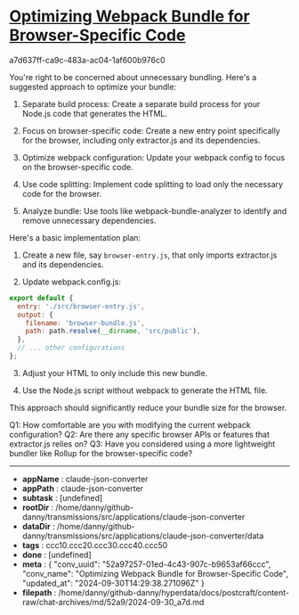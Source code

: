 # [Optimizing Webpack Bundle for Browser-Specific Code](https://claude.ai/chat/52a97257-01ed-4c43-907c-b9653af66ccc)

a7d637ff-ca9c-483a-ac04-1af600b976c0

 You're right to be concerned about unnecessary bundling. Here's a suggested approach to optimize your bundle:

1. Separate build process:
   Create a separate build process for your Node.js code that generates the HTML.

2. Focus on browser-specific code:
   Create a new entry point specifically for the browser, including only extractor.js and its dependencies.

3. Optimize webpack configuration:
   Update your webpack config to focus on the browser-specific code.

4. Use code splitting:
   Implement code splitting to load only the necessary code for the browser.

5. Analyze bundle:
   Use tools like webpack-bundle-analyzer to identify and remove unnecessary dependencies.

Here's a basic implementation plan:

1. Create a new file, say `browser-entry.js`, that only imports extractor.js and its dependencies.

2. Update webpack.config.js:

```javascript
export default {
  entry: './src/browser-entry.js',
  output: {
    filename: 'browser-bundle.js',
    path: path.resolve(__dirname, 'src/public'),
  },
  // ... other configurations
};
```

3. Adjust your HTML to only include this new bundle.

4. Use the Node.js script without webpack to generate the HTML file.

This approach should significantly reduce your bundle size for the browser.

Q1: How comfortable are you with modifying the current webpack configuration?
Q2: Are there any specific browser APIs or features that extractor.js relies on?
Q3: Have you considered using a more lightweight bundler like Rollup for the browser-specific code?

---

* **appName** : claude-json-converter
* **appPath** : claude-json-converter
* **subtask** : [undefined]
* **rootDir** : /home/danny/github-danny/transmissions/src/applications/claude-json-converter
* **dataDir** : /home/danny/github-danny/transmissions/src/applications/claude-json-converter/data
* **tags** : ccc10.ccc20.ccc30.ccc40.ccc50
* **done** : [undefined]
* **meta** : {
  "conv_uuid": "52a97257-01ed-4c43-907c-b9653af66ccc",
  "conv_name": "Optimizing Webpack Bundle for Browser-Specific Code",
  "updated_at": "2024-09-30T14:29:38.271096Z"
}
* **filepath** : /home/danny/github-danny/hyperdata/docs/postcraft/content-raw/chat-archives/md/52a9/2024-09-30_a7d.md